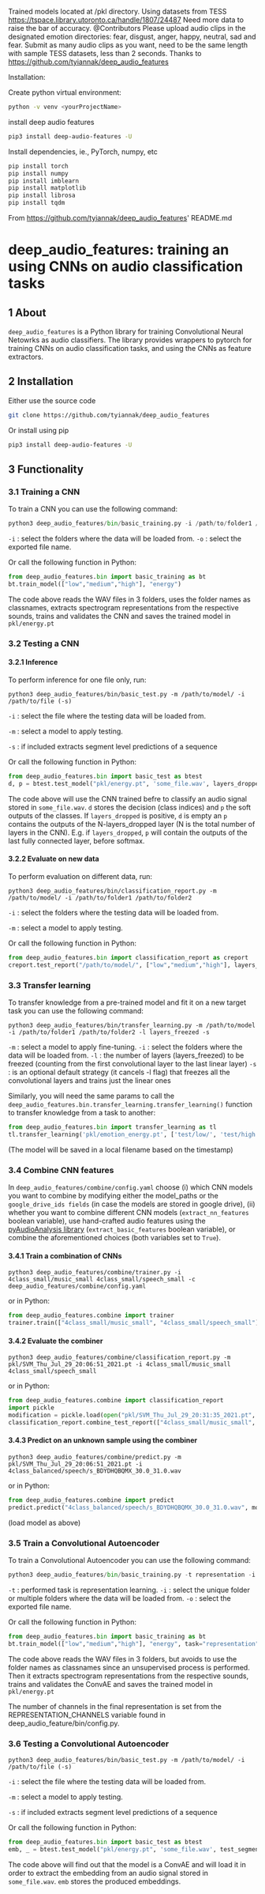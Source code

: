 Trained models located at /pkl directory. Using datasets from TESS https://tspace.library.utoronto.ca/handle/1807/24487
Need more data to raise the bar of accuracy.
@Contributors 
Please upload audio clips in the designated emotion directories: fear, disgust, anger, happy, neutral, sad and fear.
Submit as many audio clips as you want, need to be the same length with sample TESS datasets, less than 2 seconds.
Thanks to https://github.com/tyiannak/deep_audio_features

Installation:

Create python virtual environment:

```bash
python -v venv <yourProjectName>
```

install deep audio features

```bash
pip3 install deep-audio-features -U
```

Install dependencies, ie., PyTorch, numpy, etc
```bash
pip install torch
pip install numpy
pip install imblearn
pip install matplotlib
pip install librosa
pip install tqdm
```

From https://github.com/tyiannak/deep_audio_features' README.md 


# deep_audio_features: training an using CNNs on audio classification tasks 
## 1 About
`deep_audio_features` is a Python library for training Convolutional Neural Netowrks 
as audio classifiers. The library provides wrappers to pytorch for training CNNs
on audio classification tasks, and using the CNNs as feature extractors. 

## 2 Installation
Εither use the source code

```bash
git clone https://github.com/tyiannak/deep_audio_features
```

Or install using pip
```bash
pip3 install deep-audio-features -U 
```


## 3 Functionality

### 3.1 Training a CNN

To train a CNN you can use the following command:
```python
python3 deep_audio_features/bin/basic_training.py -i /path/to/folder1 /path/to/folder2
```
`-i` : select the folders where the data will be loaded from.
`-o` : select the exported file name.

Or call the following function in Python:
```python
from deep_audio_features.bin import basic_training as bt
bt.train_model(["low","medium","high"], "energy")
```
The code above reads the WAV files in 3 folders, uses the folder names as classnames, extracts 
spectrogram representations from the respective sounds, trains and validates the CNN and saves the 
trained model in `pkl/energy.pt`

### 3.2 Testing a CNN
#### 3.2.1 Inference
To perform inference for one file only, run:
```
python3 deep_audio_features/bin/basic_test.py -m /path/to/model/ -i /path/to/file (-s)
```
`-i` : select the file where the testing data will be loaded from.

`-m` : select a model to apply testing.

`-s`  : if included extracts segment level predictions of a sequence

Or call the following function in Python:
```python
from deep_audio_features.bin import basic_test as btest
d, p = btest.test_model("pkl/energy.pt", 'some_file.wav', layers_dropped=0, test_segmentation=False)
```
The code above will use the CNN trained befre to classify an audio signal stored in `some_file.wav`.
`d` stores the decision (class indices) and `p` the soft outputs of the classes. 
If `layers_dropped` is positive, `d` is empty an `p` contains the outputs of the N-layers_dropped layer (N is the total number of layers in the CNN).
E.g. if `layers_dropped`, `p` will contain the outputs of the last fully connected layer, before softmax.

#### 3.2.2 Evaluate on new data
To perform evaluation on different data, run:
```
python3 deep_audio_features/bin/classification_report.py -m /path/to/model/ -i /path/to/folder1 /path/to/folder2
```
`-i` : select the folders where the testing data will be loaded from.

`-m` : select a model to apply testing.

Or call the following function in Python:
```python
from deep_audio_features.bin import classification_report as creport
creport.test_report("/path/to/model/", ["low","medium","high"], layers_dropped=0)
```

### 3.3 Transfer learning 

To transfer knowledge from a pre-trained model and fit it on a new target task you can use the following command:
```
python3 deep_audio_features/bin/transfer_learning.py -m /path/to/model -i /path/to/folder1 /path/to/folder2 -l layers_freezed -s
```
`-m` : select a model to apply fine-tuning.
`-i` : select the folders where the data will be loaded from.
`-l` : the number of layers (layers_freezed) to be freezed (counting from the first convolutional layer to the last linear layer)
`-s` :  is an optional default strategy (it cancels -l flag) that freezes all the convolutional layers and trains just the linear ones 

Similarly, you will need the same params to call the `deep_audio_features.bin.transfer_learning.transfer_learning()` 
function to transfer knowledge from a task to another:
```python
from deep_audio_features.bin import transfer_learning as tl
tl.transfer_learning('pkl/emotion_energy.pt', ['test/low/', 'test/high'] , strategy=0, layers_freezed=0)
```
(The model will be saved in a local filename based on the timestamp)

### 3.4 Combine CNN features

In `deep_audio_features/combine/config.yaml` choose 
(i) which CNN models you want to combine by 
modifying either the model_paths or the 
`google_drive_ids fields` (in case the models are stored in google drive),
 (ii) whether you want to combine different CNN 
 models (`extract_nn_features` boolean variable), 
 use hand-crafted audio features using the [pyAudioAnalysis library](https://github.com/tyiannak/pyAudioAnalysis)
 (`extract_basic_features` boolean variable), 
 or combine the aforementioned choices 
 (both variables set to `True`).

#### 3.4.1 Train a combination of CNNs
```
python3 deep_audio_features/combine/trainer.py -i 4class_small/music_small 4class_small/speech_small -c deep_audio_features/combine/config.yaml
```
or in Python:
```python
from deep_audio_features.combine import trainer
trainer.train(["4class_small/music_small", "4class_small/speech_small"], None, "config.yaml")
```

#### 3.4.2 Evaluate the combiner
```
python3 deep_audio_features/combine/classification_report.py -m pkl/SVM_Thu_Jul_29_20:06:51_2021.pt -i 4class_small/music_small 4class_small/speech_small
```
or in Python:
```python
from deep_audio_features.combine import classification_report
import pickle
modification = pickle.load(open("pkl/SVM_Thu_Jul_29_20:31:35_2021.pt", 'rb'))
classification_report.combine_test_report(["4class_small/music_small", "4class_small/speech_small"], modification)
```
#### 3.4.3 Predict on an unknown sample using the combiner
```
python3 deep_audio_features/combine/predict.py -m pkl/SVM_Thu_Jul_29_20:06:51_2021.pt -i 4class_balanced/speech/s_BDYDHQBQMX_30.0_31.0.wav
```
or in Python:
```python
from deep_audio_features.combine import predict
predict.predict("4class_balanced/speech/s_BDYDHQBQMX_30.0_31.0.wav", modification)
```
(load model as above)

### 3.5 Train a Convolutional Autoencoder

To train a Convolutional Autoencoder you can use the following command:
```python
python3 deep_audio_features/bin/basic_training.py -t representation -i /path/to/folder1 /path/to/folder2
```
`-t` : performed task is representation learning.
`-i` : select the unique folder or multiple folders where the data will be loaded from.
`-o` : select the exported file name.

Or call the following function in Python:
```python
from deep_audio_features.bin import basic_training as bt
bt.train_model(["low","medium","high"], "energy", task="representation")
```
The code above reads the WAV files in 3 folders, but avoids to use the folder names as classnames since an unsupervised process is performed. Then it extracts 
spectrogram representations from the respective sounds, trains and validates the ConvAE and saves the 
trained model in `pkl/energy.pt`

The number of channels in the final representation is set from the REPRESENTATION_CHANNELS variable found in deep_audio_feature/bin/config.py.

### 3.6 Testing a Convolutional Autoencoder

```
python3 deep_audio_features/bin/basic_test.py -m /path/to/model/ -i /path/to/file (-s)
```
`-i` : select the file where the testing data will be loaded from.

`-m` : select a model to apply testing.

`-s`  : if included extracts segment level predictions of a sequence

Or call the following function in Python:
```python
from deep_audio_features.bin import basic_test as btest
emb, _ = btest.test_model("pkl/energy.pt", 'some_file.wav', test_segmentation=False)
```
The code above will find out that the model is a ConvAE and will load it in order to extract the embedding from an audio signal stored in `some_file.wav`.
`emb` stores the produced embeddings. 



  
